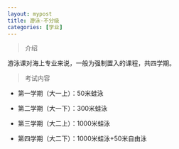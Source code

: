 ```yaml
---
layout: mypost
title: 游泳-不分级
categories: [学业]
---
```

> 介绍

游泳课对海上专业来说，一般为强制置入的课程，共四学期。

>考试内容

- 第一学期（大一上）：50米蛙泳

- 第二学期（大一下）：300米蛙泳

- 第三学期（大二上）：1000米蛙泳

- 第四学期（大二下）：1000米蛙泳+50米自由泳



